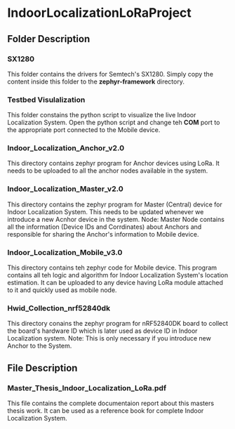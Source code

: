 # IndoorLocalizationLoRaProject

## Folder Description

### SX1280

This folder contains the drivers for Semtech's SX1280. Simply copy the content inside this folder to the **zephyr-framework** directory.

### Testbed Visulalization

This folder constains the python script to visualize the live Indoor Localization System. Open the python script and change teh **COM** port to the appropriate port connected to the Mobile device.


### Indoor_Localization_Anchor_v2.0

This directory contains zephyr program for Anchor devices using LoRa. It needs to be uploaded to all the anchor nodes available in the system.

### Indoor_Localization_Master_v2.0

This directory contains the zephyr program for Master (Central) device for Indoor Localization System. This needs to be updated whenever we introduce a new Acnhor device in the system.
Node: Master Node contains all the information (Device IDs and Corrdinates) about Anchors and responsible for sharing the Anchor's information to Mobile device.

### Indoor_Localization_Mobile_v3.0

This directory contains teh zephyr code for Mobile device. This program contains all teh logic and algorithm for Indoor Localization System's location estimation. It can be uploaded to any device having LoRa module attached to it and quickly used as mobile node.

### Hwid_Collection_nrf52840dk

This directory conains the zephyr program for nRF52840DK board to collect the board's hardware ID which is later used as device ID in Indoor Localization system. 
Note: This is only necessary if you introduce new Anchor to the System.

## File Description

### Master_Thesis_Indoor_Localization_LoRa.pdf
This file contains the complete documentaion report about this masters thesis work. It can be used as a reference book for complete Indoor Localization System. 